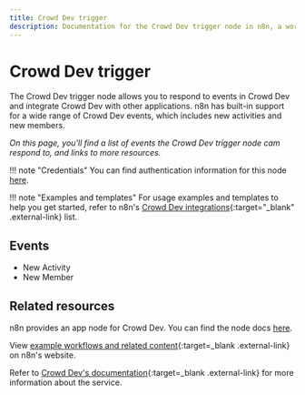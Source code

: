 ```yaml
---
title: Crowd Dev trigger
description: Documentation for the Crowd Dev trigger node in n8n, a workflow automation platform. Includes details of operations and configuration, and links to examples and credentials information.
---
```


# Crowd Dev trigger

The Crowd Dev trigger node allows you to respond to events in Crowd Dev and integrate Crowd Dev with other applications. n8n has built-in support for a wide range of Crowd Dev events, which includes new activities and new members.

_On this page, you'll find a list of events the Crowd Dev trigger node cam respond to, and links to more resources._

!!! note "Credentials"
	You can find authentication information for this node [here](/integrations/builtin/credentials/crowddev/).


!!! note "Examples and templates"
	For usage examples and templates to help you get started, refer to n8n's [Crowd Dev integrations](https://n8n.io/integrations/crowddev/){:target="_blank" .external-link} list.
	

## Events

* New Activity
* New Member

## Related resources

n8n provides an app node for Crowd Dev. You can find the node docs [here](/integrations/builtin/app-nodes/n8n-nodes-base.crowddev/).

View [example workflows and related content](https://n8n.io/integrations/crowddev/){:target=_blank .external-link} on n8n's website.

Refer to [Crowd Dev's documentation](https://docs.crowd.dev/reference/getting-started-with-crowd-dev-api){:target=_blank .external-link} for more information about the service.
